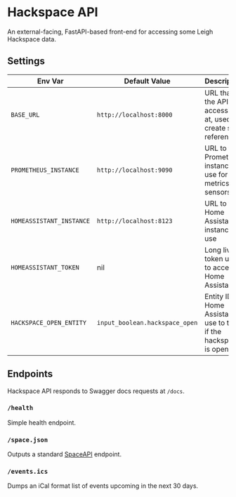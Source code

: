 # Hackspace API

An external-facing, FastAPI-based front-end for accessing some Leigh Hackspace data.

## Settings

| Env Var                  | Default Value                  | Description                                                          |
| ------------------------ | ------------------------------ | -------------------------------------------------------------------- |
| `BASE_URL`               | `http://localhost:8000`        | URL that the API is accessible at, used to create self references    |
| `PROMETHEUS_INSTANCE`    | `http://localhost:9090`        | URL to the Prometheus instance to use for metrics and sensors        |
| `HOMEASSISTANT_INSTANCE` | `http://localhost:8123`        | URL to the Home Assistant instance to use                            |
| `HOMEASSISTANT_TOKEN`    | nil                            | Long lived token used to access Home Assistant                       |
| `HACKSPACE_OPEN_ENTITY`  | `input_boolean.hackspace_open` | Entity ID in Home Assistant to use to track if the hackspace is open |

## Endpoints

Hackspace API responds to Swagger docs requests at `/docs`.

### `/health`

Simple health endpoint.

### `/space.json`

Outputs a standard [SpaceAPI](https://spaceapi.io) endpoint.

### `/events.ics`

Dumps an iCal format list of events upcoming in the next 30 days.